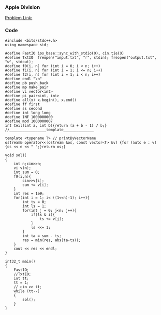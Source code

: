 ### Apple Division
[Problem Link:](https://cses.fi/problemset/result/5399067/)

### Code

    #include <bits/stdc++.h>
    using namespace std;

    #define FastIO ios_base::sync_with_stdio(0), cin.tie(0)
    #define TxtIO  freopen("input.txt", "r", stdin); freopen("output.txt", "w", stdout);
    #define f0(i, n) for (int i = 0; i < n; i++)
    #define f1(i, n) for (int i = 1; i <= n; i++)
    #define f2(i, n) for (int i = 1; i < n; i++)
    #define endl "\n"
    #define pb push_back
    #define mp make_pair
    #define vi vector<int>
    #define pi pair<int, int>
    #define all(x) x.begin(), x.end()
    #define ff first
    #define ss second
    #define int long long
    #define INF 1000000000
    #define mod 1000000007
    int Ceil(int a, int b){return (a + b - 1) / b;}
    //_________________template______________

    template <typename T> // printByVectorName
    ostream& operator<<(ostream &os, const vector<T> &v) {for (auto e : v){os << e << " ";}return os;}

    void sol()
    {
        int n;cin>>n;
        vi v(n);
        int sum = 0;
        f0(i,n){
            cin>>v[i];
            sum += v[i];
        }
        int res = 1e9;
        for(int i = 1; i< ((1<<n)-1); i++){
            int ts = 0;
            int ls = 1;
            for(int j = 0; j<n; j++){
                if(ls & i){
                    ts += v[j];
                }
                ls <<= 1;
            }
            int ta = sum - ts;
            res = min(res, abs(ta-ts));
        }
        cout << res << endl;
    }

    int32_t main()
    {
        FastIO;
        //TxtIO;
        int tt;
        tt = 1;
        // cin >> tt;
        while (tt--)
        {
            sol();
        }
    }